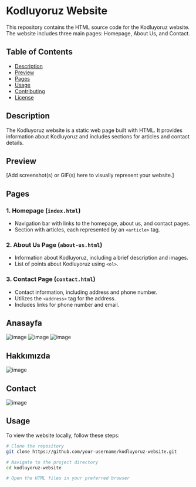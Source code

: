 # Kodluyoruz Website

This repository contains the HTML source code for the Kodluyoruz website. The website includes three main pages: Homepage, About Us, and Contact.

## Table of Contents
- [Description](#description)
- [Preview](#preview)
- [Pages](#pages)
- [Usage](#usage)
- [Contributing](#contributing)
- [License](#license)

## Description

The Kodluyoruz website is a static web page built with HTML. It provides information about Kodluyoruz and includes sections for articles and contact details.

## Preview

[Add screenshot(s) or GIF(s) here to visually represent your website.]

## Pages

### 1. Homepage (`index.html`)

- Navigation bar with links to the homepage, about us, and contact pages.
- Section with articles, each represented by an `<article>` tag.

### 2. About Us Page (`about-us.html`)

- Information about Kodluyoruz, including a brief description and images.
- List of points about Kodluyoruz using `<ol>`.

### 3. Contact Page (`contact.html`)

- Contact information, including address and phone number.
- Utilizes the `<address>` tag for the address.
- Includes links for phone number and email.

## Anasayfa
![image](https://github.com/Okyanusaydgn/PATIKA-BOLUM-SONU-CALISMASI/assets/121745165/34372e17-480d-4afc-a677-1e25519c0fa5)
![image](https://github.com/Okyanusaydgn/PATIKA-BOLUM-SONU-CALISMASI/assets/121745165/c8a6ffeb-1d59-4965-b0cf-45e5122deb4a)
![image](https://github.com/Okyanusaydgn/PATIKA-BOLUM-SONU-CALISMASI/assets/121745165/ba2e7530-f7ed-4d92-b975-3b520576c115)

## Hakkımızda
![image](https://github.com/Okyanusaydgn/PATIKA-BOLUM-SONU-CALISMASI/assets/121745165/681e139b-2efd-40b7-85c4-d3bf1a5fbb44)

## Contact
![image](https://github.com/Okyanusaydgn/PATIKA-BOLUM-SONU-CALISMASI/assets/121745165/f05b8b65-483f-413f-91b4-36e8783d831b)


## Usage

To view the website locally, follow these steps:

```bash
# Clone the repository
git clone https://github.com/your-username/kodluyoruz-website.git

# Navigate to the project directory
cd kodluyoruz-website

# Open the HTML files in your preferred browser





